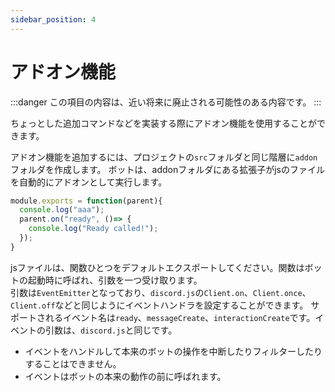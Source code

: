 ```yaml
---
sidebar_position: 4
---
```

# アドオン機能

:::danger
この項目の内容は、近い将来に廃止される可能性のある内容です。
:::

ちょっとした追加コマンドなどを実装する際にアドオン機能を使用することができます。

  アドオン機能を追加するには、プロジェクトの`src`フォルダと同じ階層に`addon`フォルダを作成します。
  ボットは、addonフォルダにある拡張子がjsのファイルを自動的にアドオンとして実行します。  

```js title="サンプル.js"
module.exports = function(parent){
  console.log("aaa");
  parent.on("ready", ()=> {
    console.log("Ready called!");
  });
}
```

  jsファイルは、関数ひとつをデフォルトエクスポートしてください。関数はボットの起動時に呼ばれ、引数を一つ受け取ります。  
  引数は`EventEmitter`となっており、`discord.js`の`Client.on`、`Client.once`、`Client.off`などと同じようにイベントハンドラを設定することができます。
  サポートされるイベント名は`ready`、`messageCreate`、`interactionCreate`です。イベントの引数は、`discord.js`と同じです。
  - イベントをハンドルして本来のボットの操作を中断したりフィルターしたりすることはできません。
  - イベントはボットの本来の動作の前に呼ばれます。
